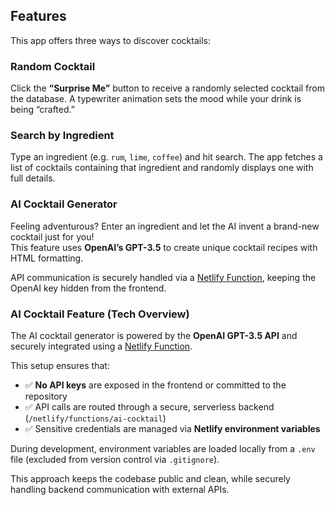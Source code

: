 <h2>Features</h2>

<p>This app offers three ways to discover cocktails:</p>

<h3>Random Cocktail</h3>
<p>
  Click the <strong>“Surprise Me”</strong> button to receive a randomly selected cocktail from the database.
  A typewriter animation sets the mood while your drink is being “crafted.”
</p>

<h3>Search by Ingredient</h3>
<p>
  Type an ingredient (e.g. <code>rum</code>, <code>lime</code>, <code>coffee</code>) and hit search.
  The app fetches a list of cocktails containing that ingredient and randomly displays one with full details.
</p>

<h3>AI Cocktail Generator</h3>
<p>
  Feeling adventurous? Enter an ingredient and let the AI invent a brand-new cocktail just for you!
  <br>
  This feature uses <strong>OpenAI’s GPT-3.5</strong> to create unique cocktail recipes with HTML formatting.
</p>
<p>
  API communication is securely handled via a <a href="https://docs.netlify.com/functions/overview/" target="_blank">Netlify Function</a>,
  keeping the OpenAI key hidden from the frontend.
</p>

<h3>AI Cocktail Feature (Tech Overview)</h3>

<p>
  The AI cocktail generator is powered by the <strong>OpenAI GPT-3.5 API</strong> and securely integrated using a 
  <a href="https://docs.netlify.com/functions/overview/" target="_blank">Netlify Function</a>.
</p>

<p>
  This setup ensures that:
</p>

<ul>
  <li>✅ <strong>No API keys</strong> are exposed in the frontend or committed to the repository</li>
  <li>✅ API calls are routed through a secure, serverless backend (<code>/netlify/functions/ai-cocktail</code>)</li>
  <li>✅ Sensitive credentials are managed via <strong>Netlify environment variables</strong></li>
</ul>

<p>
  During development, environment variables are loaded locally from a <code>.env</code> file (excluded from version control via <code>.gitignore</code>).
</p>

<p>
  This approach keeps the codebase public and clean, while securely handling backend communication with external APIs.
</p>
